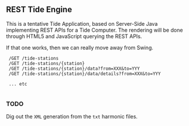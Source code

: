 ## REST Tide Engine

This is a tentative Tide Application, based on Server-Side Java implementing REST APIs for a Tide Computer.
The rendering will be done through HTML5 and JavaScript querying the REST APIs.  

If that one works, then we can really move away from Swing.

```
 /GET /tide-stations
 /GET /tide-stations/{station}
 /GET /tide-stations/{station}/data?from=XXX&to=YYY
 /GET /tide-stations/{station}/data/details?from=XXX&to=YYY
 
 ... etc
 
```

### TODO
Dig out the `XML` generation from the `txt` harmonic files.
